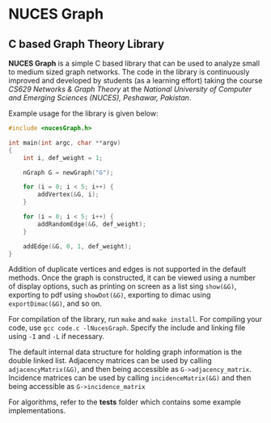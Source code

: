 # NUCES Graph
## C based Graph Theory Library

**NUCES Graph** is a simple C based library that can be used to analyze small to
medium sized graph networks. The code in the library is continuously improved
and developed by students (as a learning effort) taking the course *CS629
Networks & Graph Theory* at the *National University of Computer and Emerging
Sciences (NUCES), Peshawar, Pakistan*.

Example usage for the library is given below:

```c
#include <nucesGraph.h>

int main(int argc, char **argv)
{
    int i, def_weight = 1;

    nGraph G = newGraph("G");

    for (i = 0; i < 5; i++) {
        addVertex(&G, i);
    }

    for (i = 0; i < 5; i++) {
        addRandomEdge(&G, def_weight);
    }

    addEdge(&G, 0, 1, def_weight);
}
```

Addition of duplicate vertices and edges is not supported in the default
methods. Once the graph is constructed, it can be viewed using a number of display
options, such as printing on screen as a list sing `show(&G)`, exporting to pdf using
`showDot(&G)`, exporting to dimac using `exportDimac(&G)`, and so on.

For compilation of the library, run `make` and `make install`. For compiling
your code, use `gcc code.c -lNucesGraph`. Specify the include and linking file
using `-I` and `-L` if necessary.

The default internal data structure for holding graph information is the double
linked list. Adjacency matrices can be used by calling `adjacencyMatrix(&G)`,
and then being accessible as `G->adjacency_matrix`. Incidence matrices can be
used by calling `incidenceMatrix(&G)` and then being accessible as
`G->incidence_matrix`

For algorithms, refer to the **tests** folder which contains some example
implementations.

